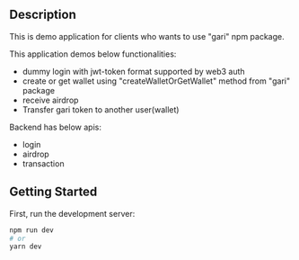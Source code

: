## Description
This is demo application for clients who wants to use "gari" npm package.

This application demos below functionalities:
- dummy login with jwt-token format supported by web3 auth
- create or get wallet using "createWalletOrGetWallet" method from "gari" package
- receive airdrop
- Transfer gari token to another user(wallet) 


Backend has below apis:
- login
- airdrop
- transaction

## Getting Started

First, run the development server:

```bash
npm run dev
# or
yarn dev
```
